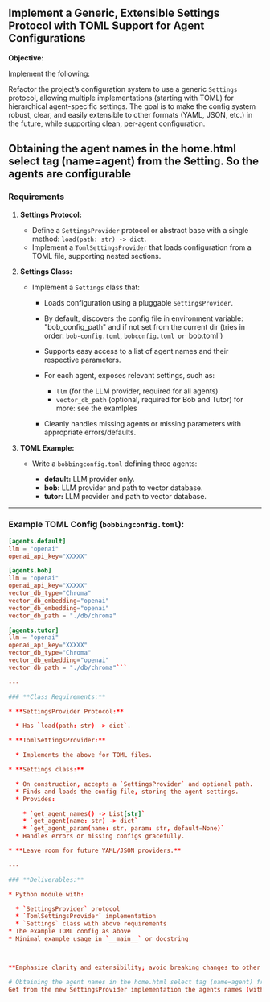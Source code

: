 ##  Implement a Generic, Extensible Settings Protocol with TOML Support for Agent Configurations 

**Objective:**

Implement the following: 

Refactor the project’s configuration system to use a generic `Settings` protocol, allowing multiple implementations (starting with TOML) for hierarchical agent-specific settings. The goal is to make the config system robust, clear, and easily extensible to other formats (YAML, JSON, etc.) in the future, while supporting clean, per-agent configuration.

Obtaining the agent names in the home.html select tag (name=agent) from the Setting. So the agents are configurable
---

### **Requirements**

1. **Settings Protocol:**

   * Define a `SettingsProvider` protocol or abstract base with a single method: `load(path: str) -> dict`.
   * Implement a `TomlSettingsProvider` that loads configuration from a TOML file, supporting nested sections.

2. **Settings Class:**

   * Implement a `Settings` class that:

     * Loads configuration using a pluggable `SettingsProvider`.
     * By default, discovers the config file in environment variable: "bob_config_path" and if not set from the current dir (tries in order: `bob-config.toml`, `bobconfig.toml or `bob.toml`)
     * Supports easy access to a list of agent names and their respective parameters.
     * For each agent, exposes relevant settings, such as:

       * `llm` (for the LLM provider, required for all agents)
       * `vector_db_path` (optional, required for Bob and Tutor)
    for more: see the examlples
     * Cleanly handles missing agents or missing parameters with appropriate errors/defaults.

3. **TOML Example:**

   * Write a `bobbingconfig.toml` defining three agents:

     * **default:** LLM provider only.
     * **bob:** LLM provider and path to vector database.
     * **tutor:** LLM provider and path to vector database.

---

### **Example TOML Config (`bobbingconfig.toml`):**

```toml
[agents.default]
llm = "openai"
openai_api_key="XXXXX"

[agents.bob]
llm = "openai"
openai_api_key="XXXXX"
vector_db_type="Chroma"
vector_db_embedding="openai"
vector_db_embedding="openai"
vector_db_path = "./db/chroma"

[agents.tutor]
llm = "openai"
openai_api_key="XXXXX"
vector_db_type="Chroma"
vector_db_embedding="openai"
vector_db_path = "./db/chroma"```

---

### **Class Requirements:**

* **SettingsProvider Protocol:**

  * Has `load(path: str) -> dict`.

* **TomlSettingsProvider:**

  * Implements the above for TOML files.

* **Settings class:**

  * On construction, accepts a `SettingsProvider` and optional path.
  * Finds and loads the config file, storing the agent settings.
  * Provides:

    * `get_agent_names() -> List[str]`
    * `get_agent(name: str) -> dict`
    * `get_agent_param(name: str, param: str, default=None)`
  * Handles errors or missing configs gracefully.

* **Leave room for future YAML/JSON providers.**

---

### **Deliverables:**

* Python module with:

  * `SettingsProvider` protocol
  * `TomlSettingsProvider` implementation
  * `Settings` class with above requirements
* The example TOML config as above
* Minimal example usage in `__main__` or docstring



**Emphasize clarity and extensibility; avoid breaking changes to other parts of the codebase.**

# Obtaining the agent names in the home.html select tag (name=agent) from the Setting. 
Get from the new SettingsProvider implementation the agents names (with get_agent_names) and use this to show the list. Make the choice of the agent selection "sticky" (so once switched, the agent should be sticky on the session level)